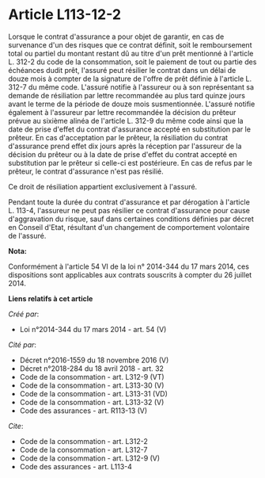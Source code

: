 # Article L113-12-2

Lorsque le contrat d'assurance a pour objet de garantir, en cas de survenance d'un des risques que ce contrat définit, soit
le remboursement total ou partiel du montant restant dû au titre d'un prêt mentionné à l'article L. 312-2 du code de la
consommation, soit le paiement de tout ou partie des échéances dudit prêt, l'assuré peut résilier le contrat dans un délai de
douze mois à compter de la signature de l'offre de prêt définie à l'article L. 312-7 du même code. L'assuré notifie à
l'assureur ou à son représentant sa demande de résiliation par lettre recommandée au plus tard quinze jours avant le terme de
la période de douze mois susmentionnée. L'assuré notifie également à l'assureur par lettre recommandée la décision du prêteur
prévue au sixième alinéa de l'article L. 312-9 du même code ainsi que la date de prise d'effet du contrat d'assurance accepté
en substitution par le prêteur. En cas d'acceptation par le prêteur, la résiliation du contrat d'assurance prend effet dix
jours après la réception par l'assureur de la décision du prêteur ou à la date de prise d'effet du contrat accepté en
substitution par le prêteur si celle-ci est postérieure. En cas de refus par le prêteur, le contrat d'assurance n'est pas
résilié. 

Ce droit de résiliation appartient exclusivement à l'assuré. 

Pendant toute la durée du contrat d'assurance et par dérogation à l'article L. 113-4, l'assureur ne peut pas résilier ce
contrat d'assurance pour cause d'aggravation du risque, sauf dans certaines conditions définies par décret en Conseil d'Etat,
résultant d'un changement de comportement volontaire de l'assuré.

**Nota:**

Conformément à l'article 54 VI de la loi n° 2014-344 du 17 mars 2014, ces dispositions sont applicables aux contrats
souscrits à compter du 26 juillet 2014.

**Liens relatifs à cet article**

_Créé par_:

  - Loi n°2014-344 du 17 mars 2014 - art. 54 (V)

_Cité par_:

  - Décret n°2016-1559 du 18 novembre 2016 (V)
  - Décret n°2018-284 du 18 avril 2018 - art. 32
  - Code de la consommation - art. L312-9 (VT)
  - Code de la consommation - art. L313-30 (V)
  - Code de la consommation - art. L313-31 (VD)
  - Code de la consommation - art. L313-32 (V)
  - Code des assurances - art. R113-13 (V)

_Cite_:

  - Code de la consommation - art. L312-2
  - Code de la consommation - art. L312-7
  - Code de la consommation - art. L312-9 (V)
  - Code des assurances - art. L113-4
